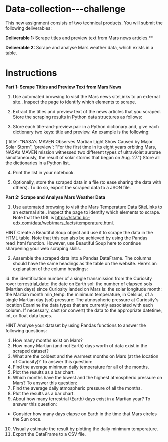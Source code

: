 # Data-collection---challenge
This new assignment consists of two technical products. You will submit the following deliverables:

**Deliverable 1:**
 Scrape titles and preview text from Mars news articles.**

**Deliverable 2:**
Scrape and analyse Mars weather data, which exists in a table.

# Instructions
**Part 1: Scrape Titles and Preview Text from Mars News**

1. Use automated browsing to visit the Mars news siteLinks to an external site.. Inspect the page to identify which elements to scrape.

2. Extract the titles and preview text of the news articles that you scraped. Store the scraping results in Python data structures as follows:

3. Store each title-and-preview pair in a Python dictionary and, give each dictionary two keys: title and preview. An example is the following:

{'title': "NASA's MAVEN Observes Martian Light Show Caused by Major Solar Storm", 
 'preview': "For the first time in its eight years orbiting Mars, NASA’s MAVEN mission witnessed two different types of ultraviolet aurorae simultaneously, the result of solar storms that began on Aug. 27."}
Store all the dictionaries in a Python list.

4. Print the list in your notebook.

5. Optionally, store the scraped data in a file (to ease sharing the data with others). To do so, export the scraped data to a JSON file.

**Part 2: Scrape and Analyse Mars Weather Data**

1. Use automated browsing to visit the Mars Temperature Data SiteLinks to an external site.. Inspect the page to identify which elements to scrape. Note that the URL is https://static.bc-edx.com/data/web/mars_facts/temperature.html.

HINT
Create a Beautiful Soup object and use it to scrape the data in the HTML table. Note that this can also be achieved by using the Pandas read_html function. However, use Beautiful Soup here to continue sharpening your web scraping skills.

2. Assemble the scraped data into a Pandas DataFrame. The columns should have the same headings as the table on the website. Here’s an explanation of the column headings:

id: the identification number of a single transmission from the Curiosity rover
terrestrial_date: the date on Earth
sol: the number of elapsed sols (Martian days) since Curiosity landed on Mars
ls: the solar longitude
month: the Martian month
min_temp: the minimum temperature, in Celsius, of a single Martian day (sol)
pressure: The atmospheric pressure at Curiosity's location
Examine the data types that are currently associated with each column. If necessary, cast (or convert) the data to the appropriate datetime, int, or float data types.

HINT
Analyse your dataset by using Pandas functions to answer the following questions:

1. How many months exist on Mars?
2. How many Martian (and not Earth) days worth of data exist in the scraped dataset?
3. What are the coldest and the warmest months on Mars (at the location of Curiosity)? To answer this question:
4. Find the average minimum daily temperature for all of the months.
5. Plot the results as a bar chart.
6. Which months have the lowest and the highest atmospheric pressure on Mars? To answer this question:
7. Find the average daily atmospheric pressure of all the months.
8. Plot the results as a bar chart.
9. About how many terrestrial (Earth) days exist in a Martian year? To answer this question:
- Consider how many days elapse on Earth in the time that Mars circles the Sun once.
10. Visually estimate the result by plotting the daily minimum temperature.
11. Export the DataFrame to a CSV file.